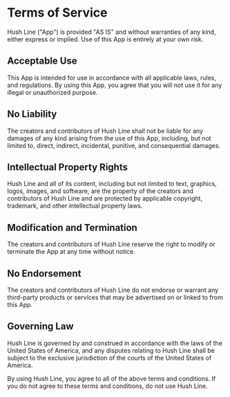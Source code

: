 # Terms of Service

Hush Line ("App") is provided "AS IS" and without warranties of any kind, either express or implied. Use of this App is entirely at your own risk.

## Acceptable Use
This App is intended for use in accordance with all applicable laws, rules, and regulations. By using this App, you agree that you will not use it for any illegal or unauthorized purpose.

## No Liability
The creators and contributors of Hush Line shall not be liable for any damages of any kind arising from the use of this App, including, but not limited to, direct, indirect, incidental, punitive, and consequential damages.

## Intellectual Property Rights
Hush Line and all of its content, including but not limited to text, graphics, logos, images, and software, are the property of the creators and contributors of Hush Line and are protected by applicable copyright, trademark, and other intellectual property laws.

## Modification and Termination
The creators and contributors of Hush Line reserve the right to modify or terminate the App at any time without notice.

## No Endorsement
The creators and contributors of Hush Line do not endorse or warrant any third-party products or services that may be advertised on or linked to from this App.

## Governing Law
Hush Line is governed by and construed in accordance with the laws of the United States of America, and any disputes relating to Hush Line shall be subject to the exclusive jurisdiction of the courts of the United States of America.

By using Hush Line, you agree to all of the above terms and conditions. If you do not agree to these terms and conditions, do not use Hush Line.
